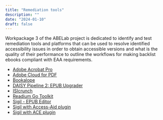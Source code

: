 ```yaml
---
title: "Remediation tools"
description: ""
date: "2024-01-10"
draft: false 
---
```

Workpackage 3 of the ABELab project is dedicated to identify and test remediation tools and platforms that can be used to resolve identified accessibility issues in order to obtain accessible versions and what is the quality of their performance to outline the workflows for making backlist ebooks compliant with EAA requirements.

<!-- This is the list of tools tested so far. Want to be part of it? Consider taking part to the take part to the [ABELab Remediation tools survey](https://ec.europa.eu/eusurvey/runner/7355fb1b-91cf-c7dd-4b27-18f33ad87d04)! -->

* [Adobe Acrobat Pro](https://www.adobe.com/it/acrobat/acrobat-pro.html)
* [Adobe Cloud for PDF](https://www.adobe.com/it/products/acrobat-pro-cc.html)
* [Bookalope](https://bookalope.net/)
* [DAISY Pipeline 2: EPUB Upgrader](https://daisy.org/activities/software/pipeline/pipeline-2/)
* [ISIcrunch](https://www.isicrunch.com/studio/)
* [Readium Go Toolkit](https://github.com/readium/go-toolkit)
* [Sigil - EPUB Editor](https://sigil-ebook.com/)
* [Sigil with Access-Aid plugin](https://github.com/kevinhendricks/Access-Aide)
* [Sigil with ACE plugin](https://www.mobileread.com/forums/showthread.php?t=294678)
